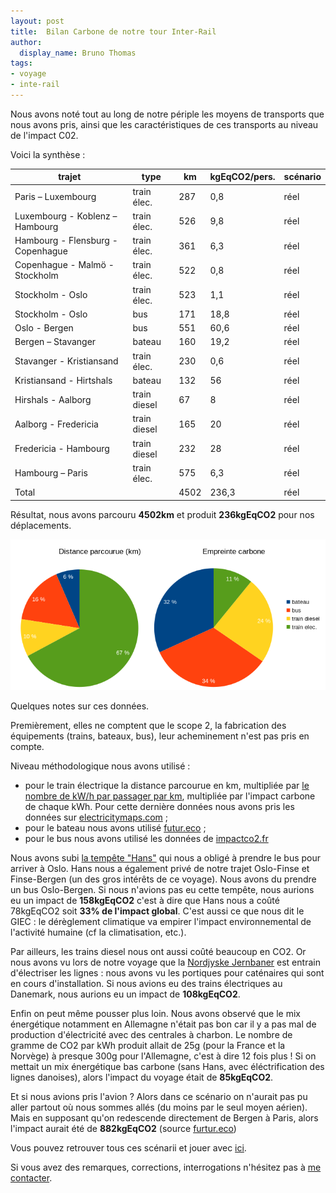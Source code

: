```yaml
---
layout: post
title:  Bilan Carbone de notre tour Inter-Rail
author:
  display_name: Bruno Thomas
tags:
- voyage
- inte-rail
---
```


Nous avons noté tout au long de notre périple les moyens de transports que nous avons pris, ainsi que les caractéristiques de ces transports au niveau de l'impact C0<msub>2</msub>.

Voici la synthèse :

| trajet                            | type         | km  | kgEqCO2/pers. | scénario |
| --------------------------------- | ------------ | --- | ------------- | -------- |
| Paris – Luxembourg                | train élec.  | 287 | 0,8           | réel     |
| Luxembourg - Koblenz – Hambourg   | train élec.  | 526 | 9,8           | réel     |
| Hambourg - Flensburg - Copenhague | train élec.  | 361 | 6,3           | réel     |
| Copenhague - Malmö - Stockholm    | train élec.  | 522 | 0,8           | réel     |
| Stockholm - Oslo                  | train élec.  | 523 | 1,1           | réel     |
| Stockholm - Oslo                  | bus          | 171 | 18,8          | réel     |
| Oslo - Bergen                     | bus          | 551 | 60,6          | réel     |
| Bergen – Stavanger                | bateau       | 160 | 19,2          | réel     |
| Stavanger - Kristiansand          | train élec.  | 230 | 0,6           | réel     |
| Kristiansand - Hirtshals          | bateau       | 132 | 56            | réel     |
| Hirshals - Aalborg                | train diesel | 67  | 8             | réel     |
| Aalborg - Fredericia              | train diesel | 165 | 20            | réel     |
| Fredericia - Hambourg             | train diesel | 232 | 28            | réel     |
| Hambourg – Paris                  | train élec.  | 575 | 6,3           | réel     |
| Total                             |              | 4502| 236,3         | réel     |

Résultat, nous avons parcouru **4502km** et produit **236kgEqCO<msub>2</msub>** pour nos déplacements.

![résumé en diagramme](/images/interrail-charts.png)

Quelques notes sur ces données.

Premièrement, elles ne comptent que le scope 2, la fabrication des équipements (trains, bateaux, bus), leur acheminement n'est pas pris en compte.

Niveau méthodologique nous avons utilisé :

- pour le train électrique la distance parcourue en km, multipliée par [le nombre de kW/h par passager par km](https://fr.wikipedia.org/wiki/Efficacit%C3%A9_%C3%A9nerg%C3%A9tique_dans_les_transports#Transport_ferroviaire), multipliée par l'impact carbone de chaque kWh. Pour cette dernière données nous avons pris les données sur [electricitymaps.com](https://app.electricitymaps.com) ;
- pour le bateau nous avons utilisé [futur.eco](https://futur.eco/) ;
- pour le bus nous avons utilisé les données de [impactco2.fr](https://impactco2.fr/transport/busthermique)

Nous avons subi [la tempête "Hans"](https://en.wikipedia.org/wiki/2022%E2%80%9323_European_windstorm_season) qui nous a obligé à prendre le bus pour arriver à Oslo. Hans nous a également privé de notre trajet Oslo-Finse et Finse-Bergen (un des gros intérêts de ce voyage). Nous avons du prendre un bus Oslo-Bergen. Si nous n'avions pas eu cette tempête, nous aurions eu un impact de **158kgEqCO<msub>2</msub>** c'est à dire que Hans nous a coûté 78kgEqCO<msub>2</msub> soit **33% de l'impact global**. C'est aussi ce que nous dit le GIEC : le dérèglement climatique va empirer l'impact environnemental de l'activité humaine (cf la climatisation, etc.).

Par ailleurs, les trains diesel nous ont aussi coûté beaucoup en CO<msub>2</msub>. Or nous avons vu lors de notre voyage que la [Nordjyske Jernbaner](https://nj.dk) est entrain d'électriser les lignes : nous avons vu les portiques pour caténaires qui sont en cours d'installation. Si nous avions eu des trains électriques au Danemark, nous aurions eu un impact de **108kgEqCO<msub>2</msub>**.

Enfin on peut même pousser plus loin. Nous avons observé que le mix énergétique notamment en Allemagne n'était pas bon car il y a pas mal de production d'électricité avec des centrales à charbon. Le nombre de gramme de CO<msub>2</msub> par kWh produit allait de 25g (pour la France et la Norvège) à presque 300g pour l'Allemagne, c'est à dire 12 fois plus ! Si on mettait un mix énergétique bas carbone (sans Hans, avec éléctrification des lignes danoises), alors l'impact du voyage était de **85kgEqCO<msub>2</msub>**.

Et si nous avions pris l'avion ? Alors dans ce scénario on n'aurait pas pu aller partout où nous sommes allés (du moins par le seul moyen aérien). Mais en supposant qu'on redescende directement de Bergen à Paris, alors l'impact aurait été de **882kgEqCO<msub>2</msub>** (source [furtur.eco](https://futur.eco/))

Vous pouvez retrouver tous ces scénarii et jouer avec [ici](https://github.com/bamthomas/lagrappe/blob/master/files/interrail-2023.ods).

Si vous avez des remarques, corrections, interrogations n'hésitez pas à [me contacter](https://blog.iroco.co/author/bruno/).
